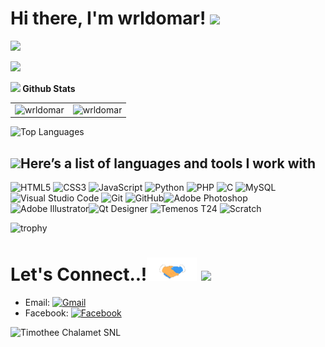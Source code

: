 # Hi there, I'm wrldomar! <img src="https://media.giphy.com/media/hvRJCLFzcasrR4ia7z/giphy.gif" width="35">
  ![](https://komarev.com/ghpvc/?username=wrldomar&color=blue&style=flat-square)


  <a href="https://github.com/DenverCoder1/readme-typing-svg"><img src="https://readme-typing-svg.herokuapp.com?font=Time+New+Roman&color=cyan&size=25&center=true&vCenter=true&width=600&height=100&lines=Hey!+It's+wrldomar..&hearts;++,;Software-Engineering+student,;Love+to+learn+new+stuffs..<3"></a>
</p>


<img src="https://media.giphy.com/media/iY8CRBdQXODJSCERIr/giphy.gif" width="35"><b> Github Stats </b>

<table>
  <tr>
    <td>
      <img src="https://github-readme-stats.vercel.app/api?username=wrldomar&show_icons=true&theme=radical&locale=en" alt="wrldomar" />
    </td>
    <td>
      <img src="https://github-readme-streak-stats.herokuapp.com/?user=wrldomar&theme=radical" alt="wrldomar" />
    </td>
  </tr>
</table>

![Top Languages](https://github-readme-stats.vercel.app/api/top-langs/?username=wrldomar&theme=radical&layout=compact)


## <img src="https://media2.giphy.com/media/QssGEmpkyEOhBCb7e1/giphy.gif?cid=ecf05e47a0n3gi1bfqntqmob8g9aid1oyj2wr3ds3mg700bl&rid=giphy.gif" width ="25"><b>Here’s a list of languages and tools I work with</b>


 ![HTML5](https://img.shields.io/badge/HTML5-E34F26?style=for-the-badge&logo=html5&logoColor=white) ![CSS3](https://img.shields.io/badge/CSS3-1572B6?style=for-the-badge&logo=css3&logoColor=white) ![JavaScript](https://img.shields.io/badge/JavaScript-F7DF1E?style=for-the-badge&logo=javascript&logoColor=black) ![Python](https://img.shields.io/badge/Python-3776AB?style=for-the-badge&logo=python&logoColor=white) ![PHP](https://img.shields.io/badge/PHP-777BB4?style=for-the-badge&logo=php&logoColor=white)  ![C](https://img.shields.io/badge/C-%2300599C.svg?style=flat&logo=c&logoColor=white) ![MySQL](https://img.shields.io/badge/MySQL-4479A1?style=for-the-badge&logo=mysql&logoColor=white)![Visual Studio Code](https://img.shields.io/badge/Visual%20Studio%20Code-007ACC?style=for-the-badge&logo=visual-studio-code&logoColor=white) ![Git](https://img.shields.io/badge/Git-F05032?style=for-the-badge&logo=git&logoColor=white) ![GitHub](https://img.shields.io/badge/GitHub-181717?style=for-the-badge&logo=github&logoColor=white)![Adobe Photoshop](https://img.shields.io/badge/Adobe%20Photoshop-%23A7C3E0.svg?style=flat&logo=adobephotoshop&logoColor=white)![Adobe Illustrator](https://img.shields.io/badge/Adobe%20Illustrator-%23FF9A00.svg?style=flat&logo=adobeillustrator&logoColor=white)![Qt Designer](https://img.shields.io/badge/Qt%20Designer-4E4E4E?style=for-the-badge&logo=qt&logoColor=white) ![Temenos T24](https://img.shields.io/badge/Temenos%20T24-007ACC?style=for-the-badge&logo=temenos&logoColor=white)  ![Scratch](https://img.shields.io/badge/Scratch-4C97FF?style=for-the-badge&logo=scratch&logoColor=white)




![trophy](https://github-profile-trophy.vercel.app/?username=wrldomar&theme=radical)



# <b> Let's Connect..!</b><img src="https://github.com/0xAbdulKhalid/0xAbdulKhalid/raw/main/assets/mdImages/handshake.gif" width ="80"> <img src="https://media.giphy.com/media/hvRJCLFzcasrR4ia7z/giphy.gif" width="35">

- Email: [![Gmail](https://img.shields.io/badge/-Gmail-red?style=flat&logo=gmail&logoColor=white)](mailto:azerronaldo2004@gmail.com)
- Facebook: [![Facebook]([https://img.shields.io/badge/Facebook-3b5998?style=flat&logo=facebook&logoColor=white)]([https://www.facebook.com/profile.php?id=100008885132622&mibextid=JRoKGi](https://www.facebook.com/Omarbelhad)](https://www.facebook.com/Omarbelhad))


 ![Timothee Chalamet SNL](https://media.giphy.com/media/XDsQPj2Q8rtQG4BQ7b/giphy.gif)
